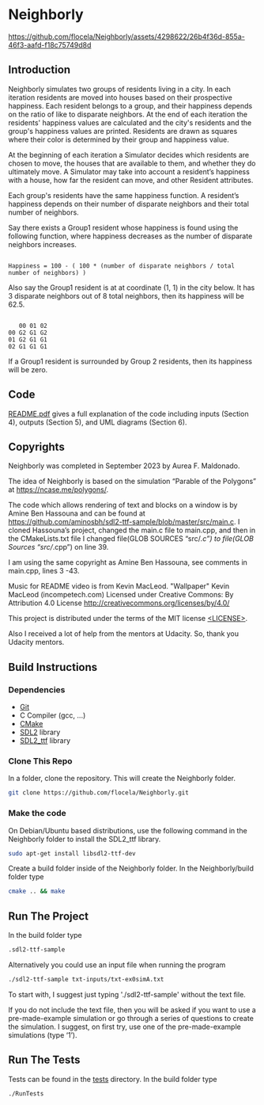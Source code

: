 # Neighborly


https://github.com/flocela/Neighborly/assets/4298622/26b4f36d-855a-46f3-aafd-f18c75749d8d


## Introduction

Neighborly simulates two groups of residents living in a city. In each iteration residents are moved into houses based on their prospective happiness. Each resident belongs to a group, and their happiness depends on the ratio of like to disparate neighbors. At the end of each iteration the residents' happiness values are calculated and the city's residents and the group's happiness values are printed. Residents are drawn as squares where their color is determined by their group and happiness value.

At the beginning of each iteration a Simulator decides which residents are chosen to move, the houses that are available to them, and whether they do ultimately move. A Simulator may take into account a resident’s happiness with a house, how far the resident can move, and other Resident attributes.

Each group's residents have the same happiness function. A resident’s happiness depends on their number of disparate neighbors and their total number of neighbors.

Say there exists a Group1 resident whose happiness is found using the following function, where happiness decreases as the number of disparate neighbors increases.
<pre><code>
Happiness = 100 - ( 100 * (number of disparate neighbors / total number of neighbors) )
</code></pre>
Also say the Group1 resident is at at coordinate (1, 1) in the city below. It has 3 disparate neighbors out of 8 total neighbors, then its happiness will be 62.5.
<pre><code>
   00 01 02
00 G2 G1 G2
01 G2 G1 G1
02 G1 G1 G1
</code></pre>
If a Group1 resident is surrounded by Group 2 residents, then its happiness will be zero.

## Code

[README.pdf](README.pdf) gives a full explanation of the code including inputs (Section 4), outputs (Section 5), and UML diagrams (Section 6).

## Copyrights

Neighborly was completed in September 2023 by Aurea F. Maldonado.

The idea of Neighborly is based on the simulation “Parable of the Polygons” at https://ncase.me/polygons/.

The code which allows rendering of text and blocks on a window is by Amine Ben Hassouna and can be found at https://github.com/aminosbh/sdl2-ttf-sample/blob/master/src/main.c. I cloned Hassouna’s project, changed the main.c file to main.cpp, and then in the CMakeLists.txt file I changed file(GLOB SOURCES “src/*.c”) to file(GLOB Sources “src/*.cpp”) on line 39.

I am using the same copyright as Amine Ben Hassouna, see comments in main.cpp, lines 3 -43.

Music for README video is from Kevin MacLeod. "Wallpaper" Kevin MacLeod (incompetech.com) Licensed under Creative Commons: By Attribution 4.0 License http://creativecommons.org/licenses/by/4.0/

This project is distributed under the terms of the MIT license
[&lt;LICENSE&gt;](LICENSE).

Also I received a lot of help from the mentors at Udacity. So, thank you Udacity mentors.

## Build Instructions

### Dependencies

- [Git][]
- C Compiler (gcc, ...)
- [CMake][]
- [SDL2][SDL] library
- [SDL2_ttf][] library

### Clone This Repo

In a folder, clone the repository. This will create the Neighborly folder.

```sh
git clone https://github.com/flocela/Neighborly.git
```

### Make the code

On Debian/Ubuntu based distributions, use the following command in the Neighborly folder to install the SDL2_ttf library.

```sh
sudo apt-get install libsdl2-ttf-dev
```

Create a build folder inside of the Neighborly folder. In the Neighborly/build folder type
```sh
cmake .. && make
```

## Run The Project

In the build folder type

```sh
.sdl2-ttf-sample
```

Alternatively you could use an input file when running the program
```sh
./sdl2-ttf-sample txt-inputs/txt-ex0simA.txt
```
To start with, I suggest just typing './sdl2-ttf-sample' without the text file.

If you do not include the text file, then you will be asked if you want to use a pre-made-example simulation or go through a series of questions to create the simulation. I suggest, on first try, use one of the pre-made-example simulations (type ‘1’).

## Run The Tests

Tests can be found in the [tests](tests) directory. In the build folder type
```sh
./RunTests
```

[SDL]: https://www.libsdl.org
[CMake]: https://cmake.org
[Git]: https://git-scm.com
[SDL2_image]: https://www.libsdl.org/projects/SDL_image
[SDL2_ttf]: https://www.libsdl.org/projects/SDL_ttf
